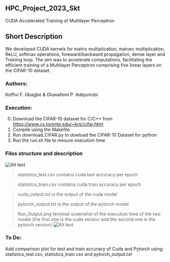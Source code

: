 ## HPC_Project_2023_Skt 
CUDA Accelerated Training of Multilayer Perceptron

## Short Description
We developed CUDA kernels for matrix multiplication, matvec multiplication, ReLU, softmax operations, foreward/backward propagation, dense layer and Training loop. The aim was to accelerate computations, facilitating the efficient training of a Multilayer Perceptron comprising five linear layers on the CIFAR-10 dataset.

### Authors:

Koffivi F. Gbagbe & Oluwafemi P. Adejumobi

### Execution:
0. Download the CIFAR-10 dataset for C/C++ from https://www.cs.toronto.edu/~kriz/cifar.html
1. Compile using the Makefile
2. Run download_CIFAR.py to dowload the CIFAR-10 Dataset for python
3. Run the run.sh file  to mesure execution time 

### Files structure and description

![Alt text](https://github.com/YodaX369/HPC_Project_2023_Skt/blob/main/file_stucture.png?raw=true)

> statistics_test.csv contains cuda test accuracy per epoch

> statistics_train.csv  contains cuda train accuracy per epoch

> cuda_output.txt is the output of the cuda model

> pytorch_output.txt is the output of the pytorch model

> Run_Output.png terminal sceenshot of the execution time of the two model
 (the first one is the cuda version and the second one is the pytorch version)
![Alt text](https://github.com/YodaX369/HPC_Project_2023_Skt/blob/main/Run_Output.png?raw=true)


### To Do:

Add comparison plot for test and train accuracy of Cuda and Pytorch using: statistics_test.csv, statistics_train.csv and pytorch_output.txt



